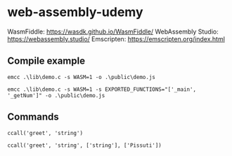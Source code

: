 # web-assembly-udemy

WasmFiddle: https://wasdk.github.io/WasmFiddle/
WebAssembly Studio: https://webassembly.studio/
Emscripten: https://emscripten.org/index.html

## Compile example

`emcc .\lib\demo.c -s WASM=1 -o .\public\demo.js`

`emcc .\lib\demo.c -s WASM=1 -s EXPORTED_FUNCTIONS="['_main', '_getNum']" -o .\public\demo.js`

## Commands

`ccall('greet', 'string')`

`ccall('greet', 'string', ['string'], ['Pissuti'])`
